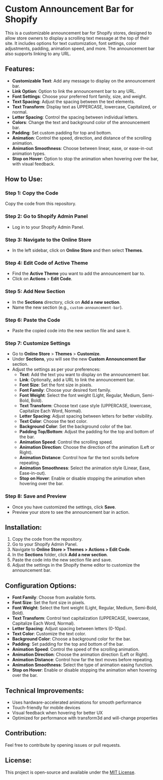 # Custom Announcement Bar for Shopify

This is a customizable announcement bar for Shopify stores, designed to allow store owners to display a scrolling text message at the top of their site. It includes options for text customization, font settings, color adjustments, padding, animation speed, and more. The announcement bar also supports linking to any URL.

## Features:
- **Customizable Text**: Add any message to display on the announcement bar.
- **Link Option**: Option to link the announcement bar to any URL.
- **Font Settings**: Choose your preferred font family, size, and weight.
- **Text Spacing**: Adjust the spacing between the text elements.
- **Text Transform**: Display text as UPPERCASE, lowercase, Capitalized, or normal.
- **Letter Spacing**: Control the spacing between individual letters.
- **Colors**: Change the text and background color of the announcement bar.
- **Padding**: Set custom padding for top and bottom.
- **Animation**: Control the speed, direction, and distance of the scrolling animation.
- **Animation Smoothness**: Choose between linear, ease, or ease-in-out animation types.
- **Stop on Hover**: Option to stop the animation when hovering over the bar, with visual feedback.

## How to Use:

### Step 1: Copy the Code
Copy the code from this repository.

### Step 2: Go to Shopify Admin Panel
- Log in to your Shopify Admin Panel.

### Step 3: Navigate to the Online Store
- In the left sidebar, click on **Online Store** and then select **Themes**.

### Step 4: Edit Code of Active Theme
- Find the **Active Theme** you want to add the announcement bar to.
- Click on **Actions** > **Edit Code**.

### Step 5: Add New Section
- In the **Sections** directory, click on **Add a new section**.
- Name the new section (e.g., `custom-announcement-bar`).

### Step 6: Paste the Code
- Paste the copied code into the new section file and save it.

### Step 7: Customize Settings
- Go to **Online Store** > **Themes** > **Customize**.
- Under **Sections**, you will see the new **Custom Announcement Bar** section.
- Adjust the settings as per your preferences:
  - **Text**: Add the text you want to display on the announcement bar.
  - **Link**: Optionally, add a URL to link the announcement bar.
  - **Font Size**: Set the font size in pixels.
  - **Font Family**: Choose your desired font family.
  - **Font Weight**: Select the font weight (Light, Regular, Medium, Semi-Bold, Bold).
  - **Text Transform**: Choose text case style (UPPERCASE, lowercase, Capitalize Each Word, Normal).
  - **Letter Spacing**: Adjust spacing between letters for better visibility.
  - **Text Color**: Choose the text color.
  - **Background Color**: Set the background color of the bar.
  - **Padding Top/Bottom**: Adjust the padding for the top and bottom of the bar.
  - **Animation Speed**: Control the scrolling speed.
  - **Animation Direction**: Choose the direction of the animation (Left or Right).
  - **Animation Distance**: Control how far the text scrolls before repeating.
  - **Animation Smoothness**: Select the animation style (Linear, Ease, Ease-in-out).
  - **Stop on Hover**: Enable or disable stopping the animation when hovering over the bar.

### Step 8: Save and Preview
- Once you have customized the settings, click **Save**.
- Preview your store to see the announcement bar in action.

## Installation:

1. Copy the code from the repository.
2. Go to your Shopify Admin Panel.
3. Navigate to **Online Store > Themes > Actions > Edit Code**.
4. In the **Sections** folder, click **Add a new section**.
5. Paste the code into the new section file and save.
6. Adjust the settings in the Shopify theme editor to customize the announcement bar.

## Configuration Options:
- **Font Family**: Choose from available fonts.
- **Font Size**: Set the font size in pixels.
- **Font Weight**: Select the font weight (Light, Regular, Medium, Semi-Bold, Bold).
- **Text Transform**: Control text capitalization (UPPERCASE, lowercase, Capitalize Each Word, Normal).
- **Letter Spacing**: Adjust spacing between letters (0-10px).
- **Text Color**: Customize the text color.
- **Background Color**: Choose a background color for the bar.
- **Padding**: Set padding for the top and bottom of the bar.
- **Animation Speed**: Control the speed of the scrolling animation.
- **Animation Direction**: Choose the animation direction (Left or Right).
- **Animation Distance**: Control how far the text moves before repeating.
- **Animation Smoothness**: Select the type of animation easing function.
- **Stop on Hover**: Enable or disable stopping the animation when hovering over the bar.

## Technical Improvements:
- Uses hardware-accelerated animations for smooth performance
- Touch-friendly for mobile devices
- Visual feedback when hovering for better UX
- Optimized for performance with transform3d and will-change properties

## Contribution:
Feel free to contribute by opening issues or pull requests.

## License:
This project is open-source and available under the [MIT License](LICENSE).
